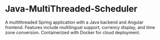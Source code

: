 # Java-MultiThreaded-Scheduler
A multithreaded Spring application with a Java backend and Angular frontend. Features include multilingual support, currency display, and time zone conversion. Containerized with Docker for cloud deployment.
